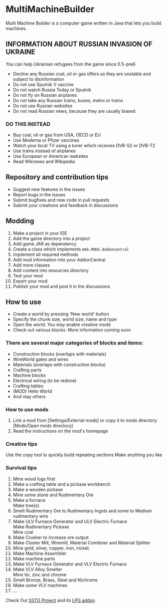# MultiMachineBuilder
Multi Machine Builder is a computer game written in Java that lets you build machines.
## INFORMATION ABOUT RUSSIAN INVASION OF UKRAINE
You can help Ukrainian refugees from the game since 0.5-pre6
* Decline any Russian coal, oil or gas offers as they are unstable and subject to disinformation
* Do not use Sputnik V vaccine
* Do not watch Russia Today or Sputnik
* Do not fly on Russian airplanes
* Do not take any Russian trains, buses, metro or trams
* Do not use Russian websites
* Do not read Russian news, because they are usually biased
### DO THIS INSTEAD
* Buy coal, oil or gas from USA, OECD or EU
* Use Moderna or Pfizer vaccines
* Watch your local TV using a tuner which receives DVB-S2 or DVB-T2
* Use trains instead of airplanes
* Use European or American websites
* Read Wikinews and Wikipedia
## Repository and contribution tips
* Suggest new features in the issues
* Report bugs in the issues
* Submit bugfixes and new code in pull requests
* Submit your creations and feedback in discussions
## Modding
1. Make a project in your IDE
2. Add the game directory into a project
3. Add game JAR as dependency
4. Create a class which implements `mmb.MODS.AddonCentral`
5. Implement all required methods
6. Add mod information into your AddonCentral
7. Add more classes
8. Add content into resources directory
9. Test your mod
10. Export your mod
11. Publish your mod and post it in the discussions
## How to use
* Create a world by pressing 'New world' button
* Specify the chunk size, world size, name and type
* Open the world. You may enable creative mode
* Check out various blocks. More information coming soon
### There are several major categories of blocks and items:
* Construction blocks (overlaps with materials)
* WireWorld gates and wires
* Materials (overlaps with construction blocks)
* Crafting parts
* Machine blocks
* Electrical wiring (to be redone)
* Crafting tables
* (MOD) Hello World
* And may others
### How to use mods
1. Link a mod from [Settings/External mods]
or copy it to mods directory [Mods/Open mods directory]
2. Read the instructions on the mod's homepage
### Creative tips
Use the copy tool to quickly build repeating sections
Make anything you like
### Survival tips
1. Mine wood logs first
2. Make a crafting table and a pickaxe workbench
3. Make a wooden pickaxe
4. Mine some stone and Rudimentary Ore
5. Make a furnace<br>Make tree(s)
6. Smelt Rudimentary Ore to Rudimentary Ingots and some to Medium rudimentary wire
7. Make ULV Furnace Generator and ULV Electric Furnace<br>Make Rudimentary Pickaxe<br>Mine coal
8. Make Crusher to increase ore output
9. Make Cluster Mill, Wiremill, Material Combiner and Material Splitter
10. Mine gold, silver, copper, iron, nickel;
11. Make Machine Assembler
12. Make machine parts
13. Make VLV Furnace Generator and VLV Electric Furnace
14. Make VLV Alloy Smelter<br>Mine tin, zinc and chrome
15. Smelt Bronze, Brass, Steel and Nichrome
16. Make some VLV machines
17. ...

Check Out [SSTO Project](https://spacedock.info/mod/2417/SSTO%20Project) and its [LPG addon](https://spacedock.info/mod/3022/SSTO%20Project%20LPG)
